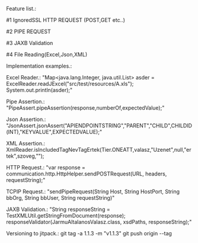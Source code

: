 Feature list.:

#1 IgnoredSSL HTTP REQUEST (POST,GET etc..)

#2 PIPE REQUEST

#3 JAXB Validation

#4 File Reading(Excel,Json,XML)

Implementation examples.:

Excel Reader.: "Map<java.lang.Integer,
java.util.List<String>> asder = ExcelReader.readJExcel("src/test/resources/A.xls");
System.out.println(asder);"

Pipe Assertion.: "PipeAssert.pipeAssertion(response,numberOf,expectedValue);"

Json Assertion.: "JsonAssert.jsonAssert("APIENDPOINTSTRING","PARENT","CHILD",CHILDID(INT),"KEYVALUE",EXPECTEDVALUE);"

XML Assertion.: XmlReader.isIncludedTagNevTagErtek(Tier.ONEATT,valasz,"Uzenet",null,"ertek",szoveg,"");

HTTP Request.: "var response = communication.http.HttpHelper.sendPOSTRequest(URL, headers, requestString);"

TCPIP Request.: "sendPipeRequest(String Host, String HostPort, String bbOrg, String bbUser, String requestString)"

JAXB Validation.: "String responseString = TestXMLUtil.getStringFromDocument(response);
responseValidator(JarmuAltalanosValasz.class, xsdPaths, responseString);"


Versioning to jitpack.:
git tag -a 1.1.3 -m "v1.1.3"
git push origin --tag